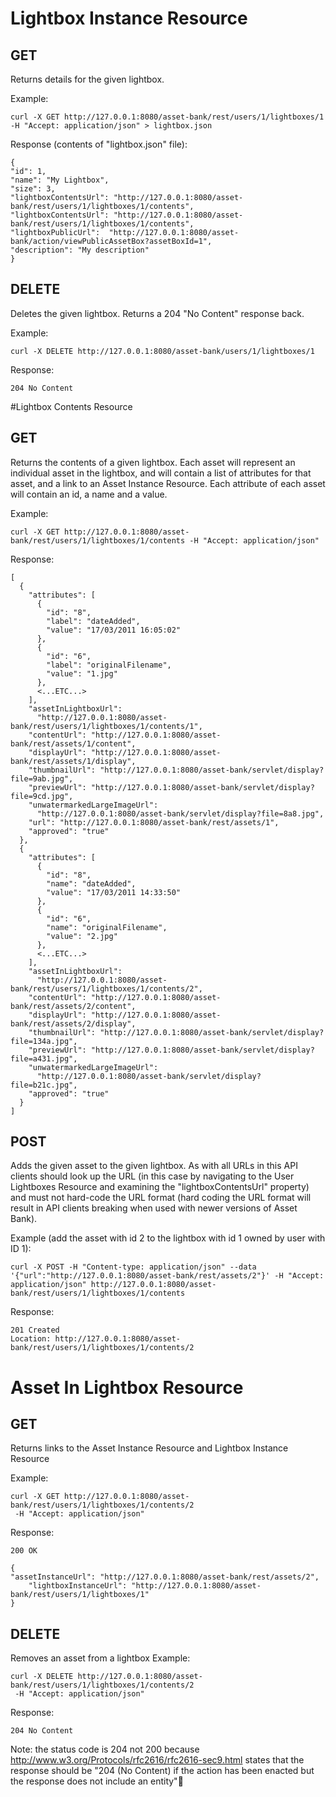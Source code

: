 # Lightbox Instance Resource
## GET
Returns details for the given lightbox.

Example:
```
curl -X GET http://127.0.0.1:8080/asset-bank/rest/users/1/lightboxes/1 -H "Accept: application/json" > lightbox.json
```

Response (contents of "lightbox.json" file):
```
{
"id": 1,
"name": "My Lightbox",
"size": 3,
"lightboxContentsUrl": "http://127.0.0.1:8080/asset-bank/rest/users/1/lightboxes/1/contents",
"lightboxContentsUrl": "http://127.0.0.1:8080/asset-bank/rest/users/1/lightboxes/1/contents",
"lightboxPublicUrl":  "http://127.0.0.1:8080/asset-bank/action/viewPublicAssetBox?assetBoxId=1",
"description": "My description"
}
```

## DELETE
Deletes the given lightbox. Returns a 204 "No Content" response back.

Example:
```
curl -X DELETE http://127.0.0.1:8080/asset-bank/users/1/lightboxes/1
```

Response:
```
204 No Content
```


#Lightbox Contents Resource
## GET
Returns the contents of a given lightbox.
Each asset will represent an individual asset in the lightbox, and will contain a list of attributes for that asset, and a link to an Asset Instance Resource.
Each attribute of each asset will contain an id, a name and a value.

Example:
```
curl -X GET http://127.0.0.1:8080/asset-bank/rest/users/1/lightboxes/1/contents -H "Accept: application/json"
```

Response:
```
[
  {
    "attributes": [
      {
        "id": "8",
        "label": "dateAdded",
        "value": "17/03/2011 16:05:02"
      },
      {
        "id": "6",
        "label": "originalFilename",
        "value": "1.jpg"
      },
      <...ETC...>
    ],
    "assetInLightboxUrl":
      "http://127.0.0.1:8080/asset-bank/rest/users/1/lightboxes/1/contents/1",
    "contentUrl": "http://127.0.0.1:8080/asset-bank/rest/assets/1/content",
    "displayUrl": "http://127.0.0.1:8080/asset-bank/rest/assets/1/display",
    "thumbnailUrl": "http://127.0.0.1:8080/asset-bank/servlet/display?file=9ab.jpg",
    "previewUrl": "http://127.0.0.1:8080/asset-bank/servlet/display?file=9cd.jpg",
    "unwatermarkedLargeImageUrl":
      "http://127.0.0.1:8080/asset-bank/servlet/display?file=8a8.jpg",
    "url": "http://127.0.0.1:8080/asset-bank/rest/assets/1",
    "approved": "true"
  },
  {
    "attributes": [
      {
        "id": "8",
        "name": "dateAdded",
        "value": "17/03/2011 14:33:50"
      },
      {
        "id": "6",
        "name": "originalFilename",
        "value": "2.jpg"
      },
      <...ETC...>
    ],
    "assetInLightboxUrl":
      "http://127.0.0.1:8080/asset-bank/rest/users/1/lightboxes/1/contents/2",
    "contentUrl": "http://127.0.0.1:8080/asset-bank/rest/assets/2/content",
    "displayUrl": "http://127.0.0.1:8080/asset-bank/rest/assets/2/display",
    "thumbnailUrl": "http://127.0.0.1:8080/asset-bank/servlet/display?file=134a.jpg",
    "previewUrl": "http://127.0.0.1:8080/asset-bank/servlet/display?file=a431.jpg",
    "unwatermarkedLargeImageUrl":
      "http://127.0.0.1:8080/asset-bank/servlet/display?file=b21c.jpg",
    "approved": "true"
  }
]
```

## POST
Adds the given asset to the given lightbox. As with all URLs in this API clients should look up the URL (in this case by navigating to the User Lightboxes Resource and examining the  "lightboxContentsUrl" property) and must not hard-code the URL format (hard coding the URL format will result in API clients breaking when used with newer versions of Asset Bank).

Example (add the asset with id 2 to the lightbox with id 1 owned by user with ID 1):
```
curl -X POST -H "Content-type: application/json" --data '{"url":"http://127.0.0.1:8080/asset-bank/rest/assets/2"}' -H "Accept: application/json" http://127.0.0.1:8080/asset-bank/rest/users/1/lightboxes/1/contents
```

Response:
```
201 Created
Location: http://127.0.0.1:8080/asset-bank/rest/users/1/lightboxes/1/contents/2
```

# Asset In Lightbox Resource
## GET
Returns links to the Asset Instance Resource and Lightbox Instance Resource

Example:
```
curl -X GET http://127.0.0.1:8080/asset-bank/rest/users/1/lightboxes/1/contents/2
 -H "Accept: application/json"
 ```

Response:
```
200 OK

{
"assetInstanceUrl": "http://127.0.0.1:8080/asset-bank/rest/assets/2",
 	"lightboxInstanceUrl": "http://127.0.0.1:8080/asset-bank/rest/users/1/lightboxes/1"
}
```

## DELETE
Removes an asset from a lightbox
Example:
```
curl -X DELETE http://127.0.0.1:8080/asset-bank/rest/users/1/lightboxes/1/contents/2
 -H "Accept: application/json"
 ```

Response:
```
204 No Content
```

Note: the status code is 204 not 200 because http://www.w3.org/Protocols/rfc2616/rfc2616-sec9.html states that the response should be "204 (No Content) if the action has been enacted but the response does not include an entity"
